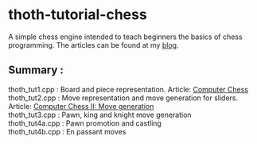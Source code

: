 # thoth-tutorial-chess
A simple chess engine intended to teach beginners the basics of chess programming. The articles can be found at my [blog](https://pranav-deshpande.me/).
## Summary :
thoth_tut1.cpp : Board and piece representation. Article: [Computer Chess](https://pranav-deshpande.me/2019/05/22/computer-chess)  
thoth_tut2.cpp : Move representation and move generation for sliders. Article: [Computer Chess II: Move generation](https://pranav-deshpande.me/2019/05/25/computer-chess-ii-move-generation/)  
thoth_tut3.cpp : Pawn, king and knight move generation  
thoth_tut4a.cpp : Pawn promotion and castling  
thoth_tut4b.cpp : En passant moves 
